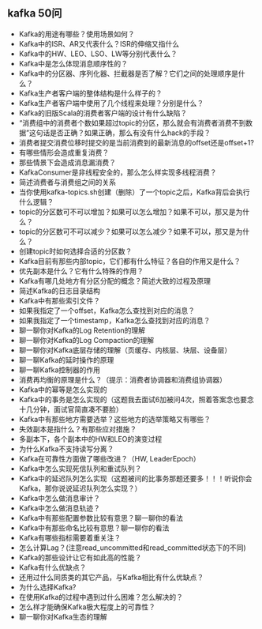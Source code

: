 ## kafka 50问
- Kafka的用途有哪些？使用场景如何？
- Kafka中的ISR、AR又代表什么？ISR的伸缩又指什么
- Kafka中的HW、LEO、LSO、LW等分别代表什么？
- Kafka中是怎么体现消息顺序性的？
- Kafka中的分区器、序列化器、拦截器是否了解？它们之间的处理顺序是什么？
- Kafka生产者客户端的整体结构是什么样子的？
- Kafka生产者客户端中使用了几个线程来处理？分别是什么？
- Kafka的旧版Scala的消费者客户端的设计有什么缺陷？
- “消费组中的消费者个数如果超过topic的分区，那么就会有消费者消费不到数据”这句话是否正确？如果正确，那么有没有什么hack的手段？
- 消费者提交消费位移时提交的是当前消费到的最新消息的offset还是offset+1?
- 有哪些情形会造成重复消费？
- 那些情景下会造成消息漏消费？
- KafkaConsumer是非线程安全的，那么怎么样实现多线程消费？
- 简述消费者与消费组之间的关系
- 当你使用kafka-topics.sh创建（删除）了一个topic之后，Kafka背后会执行什么逻辑？
- topic的分区数可不可以增加？如果可以怎么增加？如果不可以，那又是为什么？
- topic的分区数可不可以减少？如果可以怎么减少？如果不可以，那又是为什么？
- 创建topic时如何选择合适的分区数？
- Kafka目前有那些内部topic，它们都有什么特征？各自的作用又是什么？
- 优先副本是什么？它有什么特殊的作用？
- Kafka有哪几处地方有分区分配的概念？简述大致的过程及原理
- 简述Kafka的日志目录结构
- Kafka中有那些索引文件？
- 如果我指定了一个offset，Kafka怎么查找到对应的消息？
- 如果我指定了一个timestamp，Kafka怎么查找到对应的消息？
- 聊一聊你对Kafka的Log Retention的理解
- 聊一聊你对Kafka的Log Compaction的理解
- 聊一聊你对Kafka底层存储的理解（页缓存、内核层、块层、设备层）
- 聊一聊Kafka的延时操作的原理
- 聊一聊Kafka控制器的作用
- 消费再均衡的原理是什么？（提示：消费者协调器和消费组协调器）
- Kafka中的幂等是怎么实现的
- Kafka中的事务是怎么实现的（这题我去面试6加被问4次，照着答案念也要念十几分钟，面试官简直凑不要脸）
- Kafka中有那些地方需要选举？这些地方的选举策略又有哪些？
- 失效副本是指什么？有那些应对措施？
- 多副本下，各个副本中的HW和LEO的演变过程
- 为什么Kafka不支持读写分离？
- Kafka在可靠性方面做了哪些改进？（HW, LeaderEpoch）
- Kafka中怎么实现死信队列和重试队列？
- Kafka中的延迟队列怎么实现（这题被问的比事务那题还要多！！！听说你会Kafka，那你说说延迟队列怎么实现？）
- Kafka中怎么做消息审计？
- Kafka中怎么做消息轨迹？
- Kafka中有那些配置参数比较有意思？聊一聊你的看法
- Kafka中有那些命名比较有意思？聊一聊你的看法
- Kafka有哪些指标需要着重关注？
- 怎么计算Lag？(注意read_uncommitted和read_committed状态下的不同)
- Kafka的那些设计让它有如此高的性能？
- Kafka有什么优缺点？
- 还用过什么同质类的其它产品，与Kafka相比有什么优缺点？
- 为什么选择Kafka?
- 在使用Kafka的过程中遇到过什么困难？怎么解决的？
- 怎么样才能确保Kafka极大程度上的可靠性？
- 聊一聊你对Kafka生态的理解
